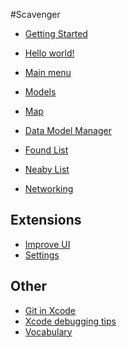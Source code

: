#Scavenger

- [Getting Started](STARTING_SCAVENGER.md)
- [Hello world!](HELLO_WORLD.md)

- [Main menu](menu.md)
- [Models](models.md)
- [Map](map.md)
- [Data Model Manager](data_model_manager.md)
- [Found List](foundList.md)
- [Neaby List](nearbyList.md)
- [Networking](networking.md)

## Extensions
- [Improve UI]()
- [Settings]()

## Other
- [Git in Xcode]()
- [Xcode debugging tips]()
- [Vocabulary](Vocabulary.md)
